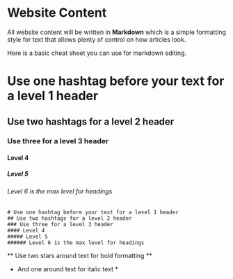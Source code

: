 # Website Content

All website content will be written in **Markdown** which is a simple formatting style for text that allows plenty of control on how articles look.

Here is a basic cheat sheet you can use for markdown editing.

# Use one hashtag before your text for a level 1 header

## Use two hashtags for a level 2 header

### Use three for a level 3 header

#### Level 4

##### Level 5

###### Level 6 is the max level for headings

```
# Use one hashtag before your text for a level 1 header
## Use two hashtags for a level 2 header
### Use three for a level 3 header
#### Level 4
##### Level 5
###### Level 6 is the max level for headings

```

** Use two stars around text for bold formatting **

- And one around text for italic text \*
